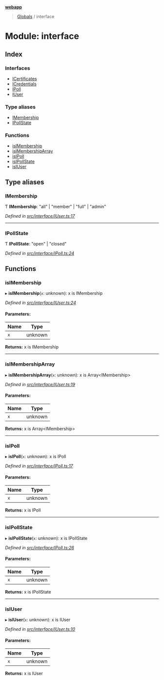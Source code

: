 **[webapp](../README.md)**

> [Globals](../globals.md) / interface

# Module: interface

## Index

### Interfaces

* [ICertificates](../interfaces/interface.icertificates.md)
* [ICredentials](../interfaces/interface.icredentials.md)
* [IPoll](../interfaces/interface.ipoll.md)
* [IUser](../interfaces/interface.iuser.md)

### Type aliases

* [IMembership](interface.md#imembership)
* [IPollState](interface.md#ipollstate)

### Functions

* [isIMembership](interface.md#isimembership)
* [isIMembershipArray](interface.md#isimembershiparray)
* [isIPoll](interface.md#isipoll)
* [isIPollState](interface.md#isipollstate)
* [isIUser](interface.md#isiuser)

## Type aliases

### IMembership

Ƭ  **IMembership**: \"all\" \| \"member\" \| \"full\" \| \"admin\"

*Defined in [src/interface/IUser.ts:17](https://github.com/BESTUPC/voting-web-app/blob/67fed0c/src/interface/IUser.ts#L17)*

___

### IPollState

Ƭ  **IPollState**: \"open\" \| \"closed\"

*Defined in [src/interface/IPoll.ts:24](https://github.com/BESTUPC/voting-web-app/blob/67fed0c/src/interface/IPoll.ts#L24)*

## Functions

### isIMembership

▸ **isIMembership**(`x`: unknown): x is IMembership

*Defined in [src/interface/IUser.ts:24](https://github.com/BESTUPC/voting-web-app/blob/67fed0c/src/interface/IUser.ts#L24)*

#### Parameters:

Name | Type |
------ | ------ |
`x` | unknown |

**Returns:** x is IMembership

___

### isIMembershipArray

▸ **isIMembershipArray**(`x`: unknown): x is Array<IMembership\>

*Defined in [src/interface/IUser.ts:19](https://github.com/BESTUPC/voting-web-app/blob/67fed0c/src/interface/IUser.ts#L19)*

#### Parameters:

Name | Type |
------ | ------ |
`x` | unknown |

**Returns:** x is Array<IMembership\>

___

### isIPoll

▸ **isIPoll**(`x`: unknown): x is IPoll

*Defined in [src/interface/IPoll.ts:17](https://github.com/BESTUPC/voting-web-app/blob/67fed0c/src/interface/IPoll.ts#L17)*

#### Parameters:

Name | Type |
------ | ------ |
`x` | unknown |

**Returns:** x is IPoll

___

### isIPollState

▸ **isIPollState**(`x`: unknown): x is IPollState

*Defined in [src/interface/IPoll.ts:26](https://github.com/BESTUPC/voting-web-app/blob/67fed0c/src/interface/IPoll.ts#L26)*

#### Parameters:

Name | Type |
------ | ------ |
`x` | unknown |

**Returns:** x is IPollState

___

### isIUser

▸ **isIUser**(`x`: unknown): x is IUser

*Defined in [src/interface/IUser.ts:10](https://github.com/BESTUPC/voting-web-app/blob/67fed0c/src/interface/IUser.ts#L10)*

#### Parameters:

Name | Type |
------ | ------ |
`x` | unknown |

**Returns:** x is IUser
